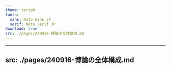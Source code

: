 ```yaml
---
theme: seriph
fonts:
  sans: Noto Sans JP
  serif: Noto Serif JP
download: true
src: ./pages/240916-博論の全体構成.md
---
```


---
src: ./pages/240916-博論の全体構成.md
---
